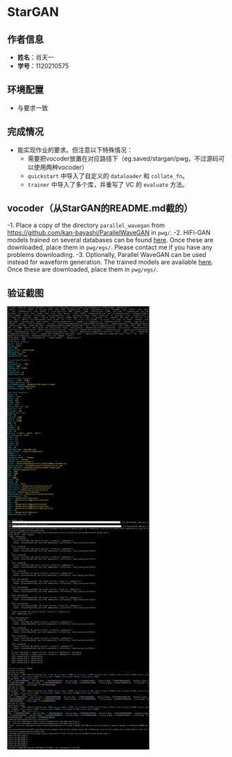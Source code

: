 # StarGAN

## 作者信息
- **姓名**：肖天一
- **学号**：1120210575

## 环境配置
- 与要求一致

## 完成情况
- 能实现作业的要求。但注意以下特殊情况：
  - 需要把vocoder放置在对应路径下（eg.saved/stargan/pwg，不过源码可以使用两种vocoder）
  - `quickstart` 中导入了自定义的 `dataloader` 和 `collate_fn`。
  - `trainer` 中导入了多个库，并重写了 VC 的 `evaluate` 方法。

## vocoder（从StarGAN的README.md截的）
-1. Place a copy of the directory `parallel_wavegan` from https://github.com/kan-bayashi/ParallelWaveGAN in `pwg/`.
-2. HiFi-GAN models trained on several databases can be found [here](https://drive.google.com/drive/folders/1RvagKsKaCih0qhRP6XkSF07r3uNFhB5T?usp=sharing). Once these are downloaded, place them in `pwg/egs/`. Please contact me if you have any problems downloading.
-3. Optionally, Parallel WaveGAN can be used instead for waveform generation. The trained models are available [here](https://drive.google.com/drive/folders/1zRYZ9dx16dONn1SEuO4wXjjgJHaYSKwb?usp=sharing). Once these are downloaded, place them in `pwg/egs/`. 

## 验证截图
![StarGAN 验证截图](confirm.png)

